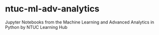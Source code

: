# ntuc-ml-adv-analytics
Jupyter Notebooks from the Machine Learning and Advanced Analytics in Python by NTUC Learning Hub
